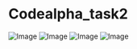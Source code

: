 # Codealpha_task2
![Image](https://github.com/user-attachments/assets/f4279818-0e64-4b0b-ba37-c83074f9f28f)
![Image](https://github.com/user-attachments/assets/9e16b98b-50e3-4ae1-bdba-548528a62229)
![Image](https://github.com/user-attachments/assets/5d878a52-e9ff-4f9e-b796-0ce6dc70df57)
![Image](https://github.com/user-attachments/assets/59a65882-bb60-41b6-bfcc-b7a46386ee33)
